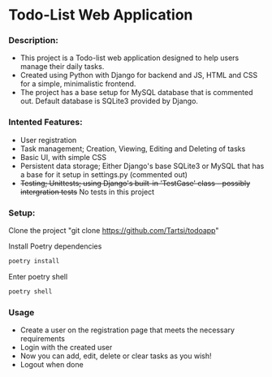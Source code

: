 # Todo-List Web Application

### Description:

- This project is a Todo-list web application designed to help users manage their daily tasks.
- Created using Python with Django for backend and JS, HTML and CSS for a simple, minimalistic frontend.
- The project has a base setup for MySQL database that is commented out. Default database is SQLite3 provided by Django.

### Intented Features:

- User registration
- Task management; Creation, Viewing, Editing and Deleting of tasks
- Basic UI, with simple CSS
- Persistent data storage; Either Django's base SQLite3 or MySQL that has a base for it setup in settings.py (commented out)
- ~~Testing; Unittests; using Django's built-in 'TestCase' class - possibly intergration tests~~ No tests in this project

### Setup:

Clone the project "git clone https://github.com/Tartsi/todoapp"

Install Poetry dependencies

```bash
poetry install
```

Enter poetry shell

```bash
poetry shell
```

### Usage

- Create a user on the registration page that meets the necessary requirements
- Login with the created user
- Now you can add, edit, delete or clear tasks as you wish!
- Logout when done